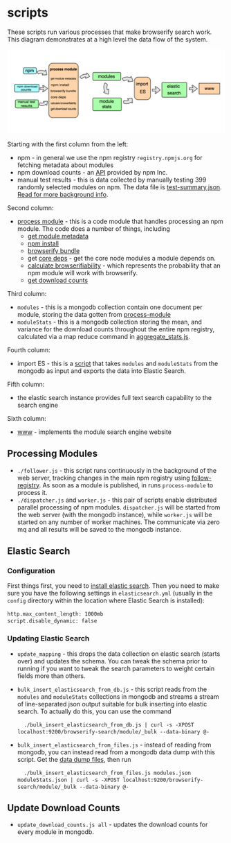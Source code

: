 scripts
=======

These scripts run various processes that make browserify search work. This diagram demonstrates at a high level the data flow of the system.

![Data flow chart](./diagram.png)

Starting with the first column from the left:

* npm - in general we use the npm registry `registry.npmjs.org` for fetching metadata about modules
* npm download counts - an [API](https://github.com/npm/download-counts) provided by npm Inc.
* manual test results - this is data collected by manually testing 399 randomly selected modules on npm. The data file is [test-summary.json](https://github.com/browserify-search/browserifiability/blob/master/test-summary.json). [Read for more background info](https://gist.github.com/airportyh/56a0dcc0205661024d11).

Second column:

* [process module](https://github.com/browserify-search/process-module) - this is a code module that handles processing an npm module. The code does a number of things, including
  * [get module metadata](https://github.com/browserify-search/process-module/blob/master/npm/get_module_info.js)
  * [npm install](https://github.com/browserify-search/process-module/blob/master/test_module/npm_install.js)
  * [browserify bundle](https://github.com/browserify-search/process-module/blob/master/test_module/browserify_bundle.js)
  * get [core deps](https://github.com/browserify-search/core-deps) - get the core node modules a module depends on.
  * [calculate browserifiability](https://github.com/browserify-search/browserifiability) - which represents the probability that an npm module will work with browserify.
  * [get download counts](https://github.com/browserify-search/process-module/blob/master/get_download_count.js)

Third column:

* `modules` - this is a mongodb collection contain one document per module, storing the data gotten from [process-module](https://github.com/browserify-search/process-module)
* `moduleStats` - this is a mongodb collection storing the mean, and variance for the download counts throughout the entire npm registry, calculated via a map reduce command in [aggregate_stats.js](https://github.com/browserify-search/scripts/blob/master/aggregate_stats.js).

Fourth column:

* import ES - this is a [script](https://github.com/browserify-search/scripts/blob/master/bulk_insert_elasticsearch_from_db.js) that takes `modules` and `moduleStats` from the mongodb as input and exports the data into Elastic Search.

Fifth column:

* the elastic search instance provides full text search capability to the search engine

Sixth column:

* [www](https://github.com/browserify-search/www) - implements the module search engine website

## Processing Modules

* `./follower.js` - this script runs continuously in the background of the web server, tracking changes in the main npm registry using [follow-registry](https://www.npmjs.org/package/follow-registry). As soon as a module is published, in runs `process-module` to process it.
* `./dispatcher.js` and `worker.js` - this pair of scripts enable distributed parallel processing of npm modules. `dispatcher.js` will be started from the web server (with the mongodb instance), while `worker.js` will be started on any number of worker machines. The communicate via zero mq and all results will be saved to the mongodb instance.

## Elastic Search

### Configuration

First things first, you need to [install elastic search](http://www.elasticsearch.org/). Then you need to make sure you have the following settings in `elasticsearch.yml` (usually in the `config` directory within the location where Elastic Search is installed):

```
http.max_content_length: 1000mb
script.disable_dynamic: false
```

### Updating Elastic Search

* `update_mapping` - this drops the data collection on elastic search (starts over) and updates the schema. You can tweak the schema prior to running if you want to tweak the search parameters to weight certain fields more than others.
* `bulk_insert_elasticsearch_from_db.js` - this script reads from the `modules` and `moduleStats` collections in mongodb and streams a stream of line-separated json output suitable for bulk inserting into elastic search. To actually do this, you can use the command
        
        ./bulk_insert_elasticsearch_from_db.js | curl -s -XPOST localhost:9200/browserify-search/module/_bulk --data-binary @-
        
* `bulk_insert_elasticsearch_from_files.js` - instead of reading from mongodb, you can instead read from a mongodb data dump with this script. Get the [data dump files](https://www.dropbox.com/sh/5cqeb8xj4z35w6l/AAAp5QSiQT00b_KergLyowkma?dl=0), then run 
        
        ./bulk_insert_elasticsearch_from_files.js modules.json moduleStats.json | curl -s -XPOST localhost:9200/browserify-search/module/_bulk --data-binary @-
        

## Update Download Counts

* `update_download_counts.js all` - updates the download counts for every module in mongodb.

